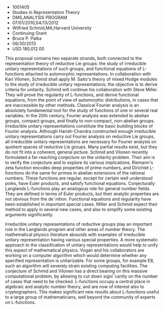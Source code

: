 
* 1001405
* Studies in Representation Theory
* DMS,ANALYSIS PROGRAM
* 07/01/2010,04/13/2012
* Wilfried Schmid,MA,Harvard University
* Continuing Grant
* Bruce P. Palka
* 06/30/2013
* USD 180,012.00

This proposal contains two separate strands, both connected to the
representation theory of reductive Lie groups: the study of irreducible unitary
representations of such groups, and functional equations of L-functions attached
to automorphic representations. In collaboration with Kari Vilonen, Schmid shall
apply M. Saito's theory of mixed Hodge modules to the study of irreducible
unitary representations; the objective is to derive criteria for unitarity.
Schmid will continue his collaboration with Steve Miller. They will prove the
regularity of L-functions, and derive functional equations, from the point of
view of automorphic distributions, in cases that are inaccessible by other
methods. Classical Fourier analysis is an absolutely fundamental tool for the
study of functions of one or several real variables. In the 20th century,
Fourier analysis was extended to abelian groups, compact groups, and finally to
non-compact, non-abelian groups. Irreducible unitary representations constitute
the basic building blocks of Fourier analysis. Although Harish-Chandra
constructed enough irreducible unitary representations carry out Fourier
analysis on reductive Lie groups, all irreducible unitary representations are
necessary for Fourier analysis on quotient spaces of reductive Lie groups. Many
partial results exist, but they do not fit into a coherent, general picture.
Schmid and Vilonen recently formulated a far-reaching conjecture on the
unitarity problem. Their aim is to verify the conjecture and to explore its
various implications. Riemann's zeta function encodes deep properties of prime
numbers, and Dirichlet L-functions do the same for primes in abelian extensions
of the rational numbers. These functions are regular, except for certain well
understood poles, have Euler products, and satisfy functional equations.
Conjecturally Langlands L-functions play an analogous role for general number
fields. They are defined in terms of Euler products, but their analytic
properties are not obvious from the de¯nition. Functional equations and
regularity have been established in important special cases. Miller and Schmid
expect their method to apply in several new cases, and also to simplify some
existing arguments significantly.

Irreducible unitary representations of reductive groups play an important role
in the Langlands program and other areas of number theory. The mathematical
physics literature abounds with examples of irreducible unitary representation
having various special properties. A more systematic approach to the
classification of unitary representations would help to unify this aspect of
mathematical physics. Vogan and his collaborators are working on a computer
algorithm which would determine whether any specified representation is
unitarizable. For some groups, for example E8, such an algorithm will severely
strain existing computing facilities. The conjecture of Schmid and Vilonen has a
direct bearing on this massive computational problem, by allowing to cut down
signi¯cantly on the number of cases that need to be checked. L-functions occupy
a central place in algebraic and analytic number theory, and are now of interest
also to cryptographers. This makes significant new results about L-functions
useful to a large group of mathematicians, well beyond the community of experts
on L-functions.
